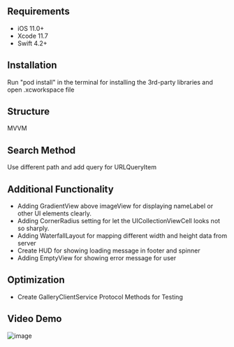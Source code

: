 ## Requirements
- iOS 11.0+
- Xcode 11.7
- Swift 4.2+

## Installation
Run "pod install" in the terminal for installing the 3rd-party libraries and open .xcworkspace file

## Structure
MVVM

## Search Method
Use different path and add query for URLQueryItem

## Additional Functionality 
- Adding GradientView above imageView for displaying nameLabel or other UI elements clearly.
- Adding CornerRadius setting for let the UICollectionViewCell looks not so sharply.
- Adding WaterfallLayout for mapping different width and height data from server
- Create HUD for showing loading message in footer and spinner
- Adding EmptyView for showing error message for user

## Optimization
- Create GalleryClientService Protocol Methods for Testing

## Video Demo
![image](https://i.imgur.com/DgNOo2h.gifv)
